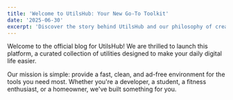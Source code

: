 ```yaml
---
title: 'Welcome to UtilsHub: Your New Go-To Toolkit'
date: '2025-06-30'
excerpt: 'Discover the story behind UtilsHub and our philosophy of creating fast, simple, and powerful tools for everyone.'
---
```


Welcome to the official blog for UtilsHub! We are thrilled to launch this platform, a curated collection of utilities designed to make your daily digital life easier.

Our mission is simple: provide a fast, clean, and ad-free environment for the tools you need most. Whether you're a developer, a student, a fitness enthusiast, or a homeowner, we've built something for you.